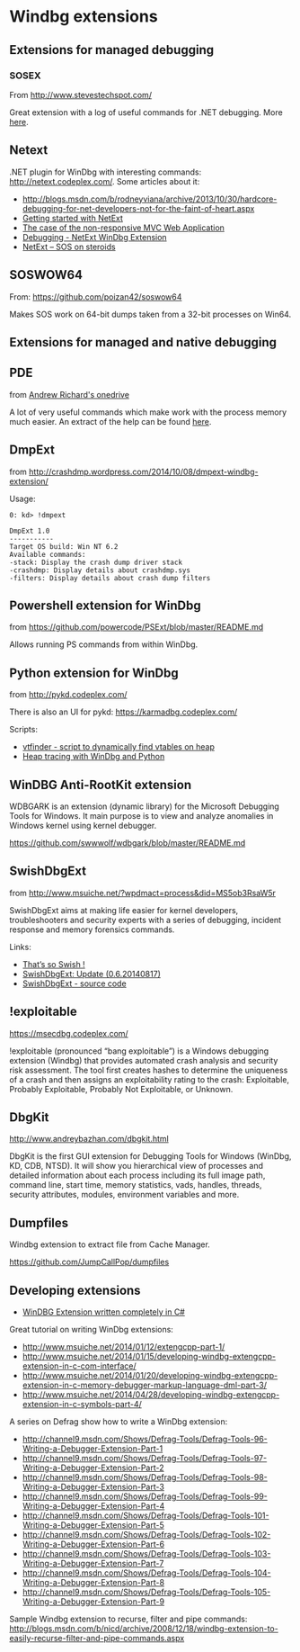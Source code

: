 
Windbg extensions
=================

Extensions for managed debugging
--------------------------------

### SOSEX ###

From <http://www.stevestechspot.com/>

Great extension with a log of useful commands for .NET debugging. More [here](windbg-clr-debugging.md).

## Netext ##

.NET plugin for WinDbg with interesting commands: <http://netext.codeplex.com/>. Some articles about it:

- <http://blogs.msdn.com/b/rodneyviana/archive/2013/10/30/hardcore-debugging-for-net-developers-not-for-the-faint-of-heart.aspx>
- [Getting started with NetExt](http://blogs.msdn.com/b/rodneyviana/archive/2015/03/10/getting-started-with-netext.aspx)
- [The case of the non-responsive MVC Web Application](http://blogs.msdn.com/b/rodneyviana/archive/2015/03/27/the-case-of-the-non-responsive-mvc-web-application.aspx)
- [Debugging - NetExt WinDbg Extension](http://www.debugthings.com/2015/03/31/netext-windbg/)
- [NetExt – SOS on steroids](https://lowleveldesign.wordpress.com/2015/07/09/netext-sos-on-steroids/)

## SOSWOW64 ##

From: <https://github.com/poizan42/soswow64>

Makes SOS work on 64-bit dumps taken from a 32-bit processes on Win64.

Extensions for managed and native debugging
-------------------------------------------

## PDE ##

from [Andrew Richard's onedrive](https://onedrive.live.com/?authkey=!AJeSzeiu8SQ7T4w&id=DAE128BD454CF957!7152&cid=DAE128BD454CF957)

A lot of very useful commands which make work with the process memory much easier. An extract of the help can be found [here](pde.help.txt).

## DmpExt ##

from <http://crashdmp.wordpress.com/2014/10/08/dmpext-windbg-extension/>

Usage:

    0: kd> !dmpext

    DmpExt 1.0
    -----------
    Target OS build: Win NT 6.2
    Available commands:
    -stack: Display the crash dump driver stack
    -crashdmp: Display details about crashdmp.sys
    -filters: Display details about crash dump filters


## Powershell extension for WinDbg ##

from <https://github.com/powercode/PSExt/blob/master/README.md>

Allows running PS commands from within WinDbg.

## Python extension for WinDbg ##

from <http://pykd.codeplex.com/>

There is also an UI for pykd: <https://karmadbg.codeplex.com/>

Scripts:

- [vtfinder - script to dynamically find vtables on heap](https://github.com/iSECPartners/vtfinder)
- [Heap tracing with WinDbg and Python](https://labs.mwrinfosecurity.com/blog/heap-tracing-with-windbg-and-python/)

## WinDBG Anti-RootKit extension ##

WDBGARK is an extension (dynamic library) for the Microsoft Debugging Tools for Windows. It main purpose is to view and analyze anomalies in Windows kernel using kernel debugger.

<https://github.com/swwwolf/wdbgark/blob/master/README.md>

## SwishDbgExt ##

from <http://www.msuiche.net/?wpdmact=process&did=MS5ob3RsaW5r>

SwishDbgExt aims at making life easier for kernel developers, troubleshooters and security experts with a series of debugging, incident response and memory forensics commands.

Links:

- [That’s so Swish !](http://www.msuiche.net/2014/07/16/thats-so-swish/)
- [SwishDbgExt: Update (0.6.20140817)](http://www.msuiche.net/2014/08/19/swishdbgext-update-0-6-20140817/)
- [SwishDbgExt - source code](https://github.com/msuiche/SwishDbgExt)

## !exploitable ##

<https://msecdbg.codeplex.com/>

!exploitable (pronounced “bang exploitable”) is a Windows debugging extension (Windbg) that provides automated crash analysis and security risk assessment. The tool first creates hashes to determine the uniqueness of a crash and then assigns an exploitability rating to the crash: Exploitable, Probably Exploitable, Probably Not Exploitable, or Unknown.

## DbgKit ##

<http://www.andreybazhan.com/dbgkit.html>

DbgKit is the first GUI extension for Debugging Tools for Windows (WinDbg, KD, CDB, NTSD). It will show you hierarchical view of processes and detailed information about each process including its full image path, command line, start time, memory statistics, vads, handles, threads, security attributes, modules, environment variables and more.

## Dumpfiles ##

Windbg extension to extract file from Cache Manager.

<https://github.com/JumpCallPop/dumpfiles>

Developing extensions
---------------------

- [WinDBG Extension written completely in C#](https://blogs.msdn.microsoft.com/rodneyviana/2016/05/18/windbg-extension-written-completely-in-c/)

Great tutorial on writing WinDbg extensions:

- <http://www.msuiche.net/2014/01/12/extengcpp-part-1/>
- <http://www.msuiche.net/2014/01/15/developing-windbg-extengcpp-extension-in-c-com-interface/>
- <http://www.msuiche.net/2014/01/20/developing-windbg-extengcpp-extension-in-c-memory-debugger-markup-language-dml-part-3/>
- <http://www.msuiche.net/2014/04/28/developing-windbg-extengcpp-extension-in-c-symbols-part-4/>

A series on Defrag show how to write a WinDbg extension:

- <http://channel9.msdn.com/Shows/Defrag-Tools/Defrag-Tools-96-Writing-a-Debugger-Extension-Part-1>
- <http://channel9.msdn.com/Shows/Defrag-Tools/Defrag-Tools-97-Writing-a-Debugger-Extension-Part-2>
- <http://channel9.msdn.com/Shows/Defrag-Tools/Defrag-Tools-98-Writing-a-Debugger-Extension-Part-3>
- <http://channel9.msdn.com/Shows/Defrag-Tools/Defrag-Tools-99-Writing-a-Debugger-Extension-Part-4>
- <http://channel9.msdn.com/Shows/Defrag-Tools/Defrag-Tools-101-Writing-a-Debugger-Extension-Part-5>
- <http://channel9.msdn.com/Shows/Defrag-Tools/Defrag-Tools-102-Writing-a-Debugger-Extension-Part-6>
- <http://channel9.msdn.com/Shows/Defrag-Tools/Defrag-Tools-103-Writing-a-Debugger-Extension-Part-7>
- <http://channel9.msdn.com/Shows/Defrag-Tools/Defrag-Tools-104-Writing-a-Debugger-Extension-Part-8>
- <http://channel9.msdn.com/Shows/Defrag-Tools/Defrag-Tools-105-Writing-a-Debugger-Extension-Part-9>

Sample Windbg extension to recurse, filter and pipe commands: <http://blogs.msdn.com/b/nicd/archive/2008/12/18/windbg-extension-to-easily-recurse-filter-and-pipe-commands.aspx>

